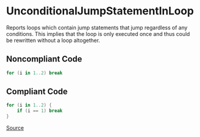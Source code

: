 # UnconditionalJumpStatementInLoop

Reports loops which contain jump statements that jump regardless of any conditions.
This implies that the loop is only executed once and thus could be rewritten without a
loop altogether.

## Noncompliant Code

```kotlin
for (i in 1..2) break
```
## Compliant Code

```kotlin
for (i in 1..2) {
    if (i == 1) break
}
```

[Source](https://detekt.github.io/detekt/potential-bugs.html#unconditionaljumpstatementinloop)

